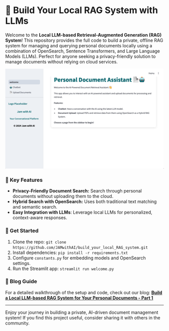 # 📝 Build Your Local RAG System with LLMs

Welcome to the **Local LLM-based Retrieval-Augmented Generation (RAG) System**! This repository provides the full code to build a private, offline RAG system for managing and querying personal documents locally using a combination of OpenSearch, Sentence Transformers, and Large Language Models (LLMs). Perfect for anyone seeking a privacy-friendly solution to manage documents without relying on cloud services.

![Demo Image](images/chatbot.png)

### 🌟 Key Features
- **Privacy-Friendly Document Search:** Search through personal documents without uploading them to the cloud.
- **Hybrid Search with OpenSearch:** Uses both traditional text matching and semantic search.
- **Easy Integration with LLMs**: Leverage local LLMs for personalized, context-aware responses.

### 🚀 Get Started
1. Clone the repo: `git clone https://github.com/JAMwithAI/build_your_local_RAG_system.git`
2. Install dependencies: `pip install -r requirements.txt`
3. Configure `constants.py` for embedding models and OpenSearch settings.
4. Run the Streamlit app: `streamlit run welcome.py`

### 📘 Blog Guide
For a detailed walkthrough of the setup and code, check out our blog:
[**Build a Local LLM-based RAG System for Your Personal Documents - Part 1**](https://jamwithai.substack.com/p/build-a-local-llm-based-rag-system)

---

Enjoy your journey in building a private, AI-driven document management system! If you find this project useful, consider sharing it with others in the community.